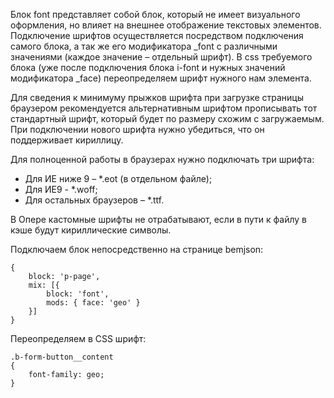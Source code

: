 Блок font представляет собой блок, который не имеет визуального оформления, но влияет на внешнее отображение текстовых элементов.
Подключение шрифтов осуществляется посредством подключения самого блока, а так же его модификатора _font с различными значениями (каждое значение – отдельный шрифт).
В css требуемого блока (уже после подключения блока i-font и нужных значений модификатора _face) переопределяем шрифт нужного нам элемента.

Для сведения к минимуму прыжков шрифта при загрузке страницы браузером рекомендуется альтернативным шрифтом прописывать тот стандартный шрифт, который будет по размеру схожим с загружаемым.
При подключении нового шрифта нужно убедиться, что он поддерживает кириллицу.

Для полноценной работы в браузерах нужно подключать три шрифта:
* Для ИЕ ниже 9 – *.eot (в отдельном файле);
* Для ИЕ9 - *.woff;
* Для остальных браузеров – *.ttf.

В Опере кастомные шрифты не отрабатывают, если в пути к файлу в кэше будут кириллические символы.

Подключаем блок непосредственно на странице bemjson:

    {
        block: 'p-page',
        mix: [{
            block: 'font',
            mods: { face: 'geo' }
        }]
    }

Переопределяем в CSS шрифт:

    .b-form-button__content
    {
        font-family: geo;
    }
